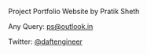 Project Portfolio Website by Pratik Sheth

Any Query: ps@outlook.in

Twitter: [@daftengineer](https://twitter.com/daftengineer)
